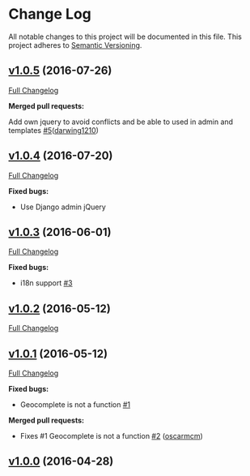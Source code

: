 # Change Log

All notable changes to this project will be documented in this file.
This project adheres to [Semantic Versioning](http://semver.org/).

## [v1.0.5](https://github.com/oscarmcm/django-places/tree/v1.0.5) (2016-07-26)
[Full Changelog](https://github.com/oscarmcm/django-places/compare/v1.0.4...v1.0.5)

**Merged pull requests:**

Add own jquery to avoid conflicts and be able to used in admin and templates [\#5](https://github.com/oscarmcm/django-places/pull/5)([darwing1210](https://github.com/darwing1210))

## [v1.0.4](https://github.com/oscarmcm/django-places/tree/v1.0.4) (2016-07-20)
[Full Changelog](https://github.com/oscarmcm/django-places/compare/v1.0.3...v1.0.4)

**Fixed bugs:**

- Use Django admin jQuery

## [v1.0.3](https://github.com/oscarmcm/django-places/tree/v1.0.3) (2016-06-01)
[Full Changelog](https://github.com/oscarmcm/django-places/compare/v1.0.2...v1.0.3)

**Fixed bugs:**

- i18n support [\#3](https://github.com/oscarmcm/django-places/issues/3)

## [v1.0.2](https://github.com/oscarmcm/django-places/tree/v1.0.2) (2016-05-12)
[Full Changelog](https://github.com/oscarmcm/django-places/compare/v1.0.1...v1.0.2)

## [v1.0.1](https://github.com/oscarmcm/django-places/tree/v1.0.1) (2016-05-12)
[Full Changelog](https://github.com/oscarmcm/django-places/compare/v1.0.0...v1.0.1)

**Fixed bugs:**

- Geocomplete is not a function [\#1](https://github.com/oscarmcm/django-places/issues/1)

**Merged pull requests:**

- Fixes \#1 Geocomplete is not a function [\#2](https://github.com/oscarmcm/django-places/pull/2) ([oscarmcm](https://github.com/oscarmcm))

## [v1.0.0](https://github.com/oscarmcm/django-places/tree/v1.0.0) (2016-04-28)

